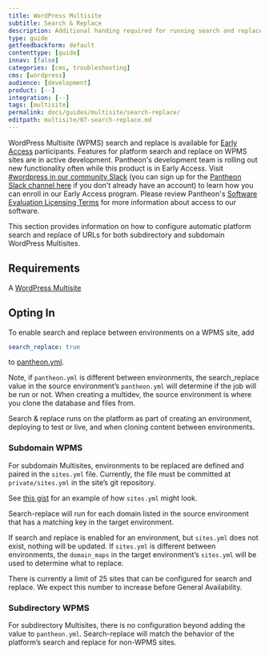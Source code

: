 ```yaml
---
title: WordPress Multisite
subtitle: Search & Replace
description: Additional handing required for running search and replace on WordPress Multisites.
type: guide
getfeedbackform: default
contenttype: [guide]
innav: [false]
categories: [cms, troubleshooting]
cms: [wordpress]
audience: [development]
product: [--]
integration: [--]
tags: [multisite]
permalink: docs/guides/multisite/search-replace/
editpath: multisite/07-search-replace.md
---
```


<Alert title="Early Access" type="info" icon="leaf">

WordPress Multisite (WPMS) search and replace is available for [Early Access](/oss-support-levels#early-access) participants. Features for platform search and replace on WPMS sites are in active development. Pantheon's development team is rolling out new functionality often while this product is in Early Access. Visit [#wordpress in our community Slack](https://pantheon-community.slack.com/archives/CT8MC5Y0K) (you can sign up for the [Pantheon Slack channel here](https://slackin.pantheon.io/) if you don't already have an account) to learn how you can enroll in our Early Access program. Please review Pantheon's [Software Evaluation Licensing Terms](https://legal.pantheon.io/#contract-hkqlbwpxo) for more information about access to our software.

</Alert>

This section provides information on how to configure automatic platform search and replace of URLs for both subdirectory and subdomain WordPress Multisites.

## Requirements
A [WordPress Multisite](/guides/multisite)

## Opting In
To enable search and replace between environments on a WPMS site, add 
```yaml:title=pantheon.yml
search_replace: true
```
to [pantheon.yml](/pantheon-yml).

Note, if `pantheon.yml` is different between environments, the search_replace value in the source environment’s `pantheon.yml` will determine if the job will be run or not. When creating a multidev, the source environment is where you clone the database and files from.

Search & replace runs on the platform as part of creating an environment, deploying to test or live, and when cloning content between environments.

### Subdomain WPMS
For subdomain Multisites, environments to be replaced are defined and paired in the `sites.yml` file. Currently, the file must be committed at `private/sites.yml` in the site’s git repository.

See [this gist](https://gist.github.com/scottbuscemi/b051ad6510ef8494aff80d0f43afeeb2) for an example of how `sites.yml` might look.

Search-replace will run for each domain listed in the source environment that has a matching key in the target environment.

If search and replace is enabled for an environment, but `sites.yml` does not exist, nothing will be updated. If `sites.yml` is different between environments, the `domain_maps` in the target environment’s `sites.yml` will be used to determine what to replace.

There is currently a limit of 25 sites that can be configured for search and replace. We expect this number to increase before General Availability.

### Subdirectory WPMS
For subdirectory Multisites, there is no configuration beyond adding the value to `pantheon.yml`. Search-replace will match the behavior of the platform’s search and replace for non-WPMS sites.
